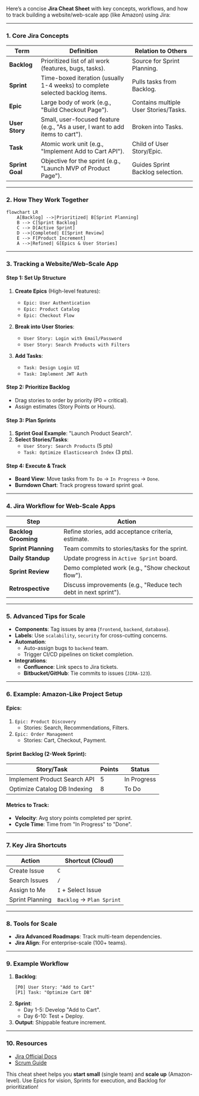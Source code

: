 Here’s a concise **Jira Cheat Sheet** with key concepts, workflows, and how to track
building a website/web-scale app (like Amazon) using Jira:

---

### **1. Core Jira Concepts**

| Term            | Definition                                                                    | Relation to Others                    |
| --------------- | ----------------------------------------------------------------------------- | ------------------------------------- |
| **Backlog**     | Prioritized list of all work (features, bugs, tasks).                         | Source for Sprint Planning.           |
| **Sprint**      | Time-boxed iteration (usually 1-4 weeks) to complete selected backlog items.  | Pulls tasks from Backlog.             |
| **Epic**        | Large body of work (e.g., "Build Checkout Page").                             | Contains multiple User Stories/Tasks. |
| **User Story**  | Small, user-focused feature (e.g., "As a user, I want to add items to cart"). | Broken into Tasks.                    |
| **Task**        | Atomic work unit (e.g., "Implement Add to Cart API").                         | Child of User Story/Epic.             |
| **Sprint Goal** | Objective for the sprint (e.g., "Launch MVP of Product Page").                | Guides Sprint Backlog selection.      |

---

### **2. How They Work Together**

```mermaid
flowchart LR
    A[Backlog] -->|Prioritized| B[Sprint Planning]
    B --> C[Sprint Backlog]
    C --> D[Active Sprint]
    D -->|Completed| E[Sprint Review]
    E --> F[Product Increment]
    A -->|Refined| G[Epics & User Stories]
```

---

### **3. Tracking a Website/Web-Scale App**

#### **Step 1: Set Up Structure**

1. **Create Epics** (High-level features):

   - `Epic: User Authentication`
   - `Epic: Product Catalog`
   - `Epic: Checkout Flow`

2. **Break into User Stories**:

   - `User Story: Login with Email/Password`
   - `User Story: Search Products with Filters`

3. **Add Tasks**:
   - `Task: Design Login UI`
   - `Task: Implement JWT Auth`

#### **Step 2: Prioritize Backlog**

- Drag stories to order by priority (P0 = critical).
- Assign estimates (Story Points or Hours).

#### **Step 3: Plan Sprints**

1. **Sprint Goal Example**: "Launch Product Search".
2. **Select Stories/Tasks**:
   - `User Story: Search Products` (5 pts)
   - `Task: Optimize Elasticsearch Index` (3 pts).

#### **Step 4: Execute & Track**

- **Board View**: Move tasks from `To Do` → `In Progress` → `Done`.
- **Burndown Chart**: Track progress toward sprint goal.

---

### **4. Jira Workflow for Web-Scale Apps**

| Step                 | Action                                                          |
| -------------------- | --------------------------------------------------------------- |
| **Backlog Grooming** | Refine stories, add acceptance criteria, estimate.              |
| **Sprint Planning**  | Team commits to stories/tasks for the sprint.                   |
| **Daily Standup**    | Update progress in `Active Sprint` board.                       |
| **Sprint Review**    | Demo completed work (e.g., "Show checkout flow").               |
| **Retrospective**    | Discuss improvements (e.g., "Reduce tech debt in next sprint"). |

---

### **5. Advanced Tips for Scale**

- **Components**: Tag issues by area (`frontend`, `backend`, `database`).
- **Labels**: Use `scalability`, `security` for cross-cutting concerns.
- **Automation**:
  - Auto-assign bugs to `backend` team.
  - Trigger CI/CD pipelines on ticket completion.
- **Integrations**:
  - **Confluence**: Link specs to Jira tickets.
  - **Bitbucket/GitHub**: Tie commits to issues (`JIRA-123`).

---

### **6. Example: Amazon-Like Project Setup**

#### **Epics**:

1. `Epic: Product Discovery`
   - Stories: Search, Recommendations, Filters.
2. `Epic: Order Management`
   - Stories: Cart, Checkout, Payment.

#### **Sprint Backlog (2-Week Sprint)**:

| Story/Task                   | Points | Status      |
| ---------------------------- | ------ | ----------- |
| Implement Product Search API | 5      | In Progress |
| Optimize Catalog DB Indexing | 8      | To Do       |

#### **Metrics to Track**:

- **Velocity**: Avg story points completed per sprint.
- **Cycle Time**: Time from "In Progress" to "Done".

---

### **7. Key Jira Shortcuts**

| Action          | Shortcut (Cloud)          |
| --------------- | ------------------------- |
| Create Issue    | `C`                       |
| Search Issues   | `/`                       |
| Assign to Me    | `I` + Select Issue        |
| Sprint Planning | `Backlog` → `Plan Sprint` |

---

### **8. Tools for Scale**

- **Jira Advanced Roadmaps**: Track multi-team dependencies.
- **Jira Align**: For enterprise-scale (100+ teams).

---

### **9. Example Workflow**

1. **Backlog**:
   ```
   [P0] User Story: "Add to Cart"
   [P1] Task: "Optimize Cart DB"
   ```
2. **Sprint**:
   - Day 1-5: Develop "Add to Cart".
   - Day 6-10: Test + Deploy.
3. **Output**: Shippable feature increment.

---

### **10. Resources**

- [Jira Official Docs](https://www.atlassian.com/software/jira/guides)
- [Scrum Guide](https://www.scrum.org/resources/scrum-guide)

This cheat sheet helps you **start small** (single team) and **scale up** (Amazon-level).
Use Epics for vision, Sprints for execution, and Backlog for prioritization!
